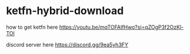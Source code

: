 # ketfn-hybrid-download

how to get ketfn here https://youtu.be/mqTOFAIfHwo?si=qZOgP3f2OzKl-TOl

discord server here https://discord.gg/9ea5yh3FY
